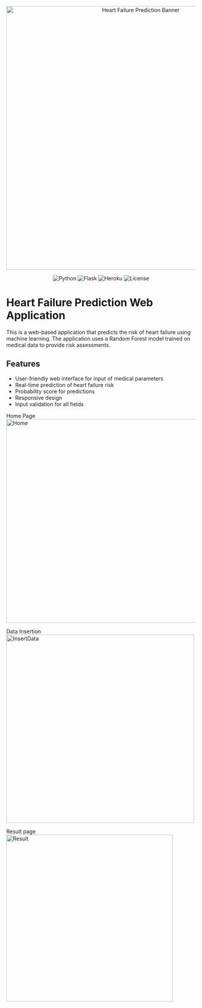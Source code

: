 <p align="center">
  <img src="path/to/your/banner.png" alt="Heart Failure Prediction Banner" width="700"/>
</p>

<p align="center">
  <img src="https://img.shields.io/badge/Python-3.9-blue.svg" alt="Python">
  <img src="https://img.shields.io/badge/Framework-Flask-orange.svg" alt="Flask">
  <img src="https://img.shields.io/badge/Cloud-Heroku-purple.svg" alt="Heroku">
  <img src="https://img.shields.io/badge/License-MIT-green.svg" alt="License">
</p>

# Heart Failure Prediction Web Application

This is a web-based application that predicts the risk of heart failure using machine learning. The application uses a Random Forest model trained on medical data to provide risk assessments.

## Features

- User-friendly web interface for input of medical parameters
- Real-time prediction of heart failure risk
- Probability score for predictions
- Responsive design
- Input validation for all fields
  
Home Page
<img width="541" alt="Home" src="https://github.com/user-attachments/assets/09e4ad06-a0bd-41c6-9b7e-d20fb01694be" />

Data Insertion 
<img width="500" alt="InsertData" src="https://github.com/user-attachments/assets/03f930e9-2e98-49d8-871f-085d1c7b48c5" />

Result page
<img width="443" alt="Result" src="https://github.com/user-attachments/assets/01c56099-cfdf-4c1c-9836-9a7632890afa" />

   
